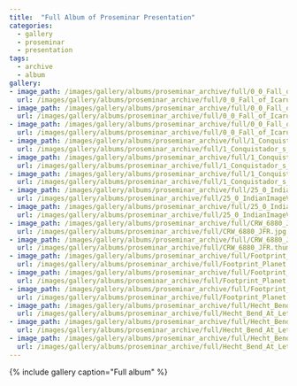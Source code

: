 ```yaml
---
title:  "Full Album of Proseminar Presentation"
categories:
  - gallery
  - proseminar
  - presentation
tags:
  - archive
  - album
gallery:
- image_path: /images/gallery/albums/proseminar_archive/full/0_0_Fall_of_Icarus.jpg
  url: /images/gallery/albums/proseminar_archive/full/0_0_Fall_of_Icarus_tn.jpg
- image_path: /images/gallery/albums/proseminar_archive/full/0_0_Fall_of_Icarus.sized_tn.jpg
  url: /images/gallery/albums/proseminar_archive/full/0_0_Fall_of_Icarus.sized.jpg
- image_path: /images/gallery/albums/proseminar_archive/full/0_0_Fall_of_Icarus.thumb_tn.jpg
  url: /images/gallery/albums/proseminar_archive/full/0_0_Fall_of_Icarus.thumb.jpg
- image_path: /images/gallery/albums/proseminar_archive/full/1_Conquistador_s_Monument_Lisbon_tn.jpg
  url: /images/gallery/albums/proseminar_archive/full/1_Conquistador_s_Monument_Lisbon.jpg
- image_path: /images/gallery/albums/proseminar_archive/full/1_Conquistador_s_Monument_Lisbon.sized_tn.jpg
  url: /images/gallery/albums/proseminar_archive/full/1_Conquistador_s_Monument_Lisbon.sized.jpg
- image_path: /images/gallery/albums/proseminar_archive/full/1_Conquistador_s_Monument_Lisbon.thumb_tn.jpg
  url: /images/gallery/albums/proseminar_archive/full/1_Conquistador_s_Monument_Lisbon.thumb.jpg
- image_path: /images/gallery/albums/proseminar_archive/full/25_0_IndianImageVsCanyon_tn.jpg
  url: /images/gallery/albums/proseminar_archive/full/25_0_IndianImageVsCanyon.jpg
- image_path: /images/gallery/albums/proseminar_archive/full/25_0_IndianImageVsCanyon.thumb_tn.jpg
  url: /images/gallery/albums/proseminar_archive/full/25_0_IndianImageVsCanyon.thumb.jpg
- image_path: /images/gallery/albums/proseminar_archive/full/CRW_6880_JFR_tn.jpg
  url: /images/gallery/albums/proseminar_archive/full/CRW_6880_JFR.jpg
- image_path: /images/gallery/albums/proseminar_archive/full/CRW_6880_JFR.thumb_tn.jpg
  url: /images/gallery/albums/proseminar_archive/full/CRW_6880_JFR.thumb.jpg
- image_path: /images/gallery/albums/proseminar_archive/full/Footprint_Planet_tn.jpg
  url: /images/gallery/albums/proseminar_archive/full/Footprint_Planet.highlight_tn.jpg
- image_path: /images/gallery/albums/proseminar_archive/full/Footprint_Planet.highlight.jpg
  url: /images/gallery/albums/proseminar_archive/full/Footprint_Planet.jpg
- image_path: /images/gallery/albums/proseminar_archive/full/Footprint_Planet.thumb_tn.jpg
  url: /images/gallery/albums/proseminar_archive/full/Footprint_Planet.thumb.jpg
- image_path: /images/gallery/albums/proseminar_archive/full/Hecht_Bend_At_Letchworth_tn.jpg
  url: /images/gallery/albums/proseminar_archive/full/Hecht_Bend_At_Letchworth.jpg
- image_path: /images/gallery/albums/proseminar_archive/full/Hecht_Bend_At_Letchworth.sized_tn.jpg
  url: /images/gallery/albums/proseminar_archive/full/Hecht_Bend_At_Letchworth.sized.jpg
- image_path: /images/gallery/albums/proseminar_archive/full/Hecht_Bend_At_Letchworth.thumb_tn.jpg
  url: /images/gallery/albums/proseminar_archive/full/Hecht_Bend_At_Letchworth.thumb.jpg
---
```


{% include gallery caption="Full album" %}
